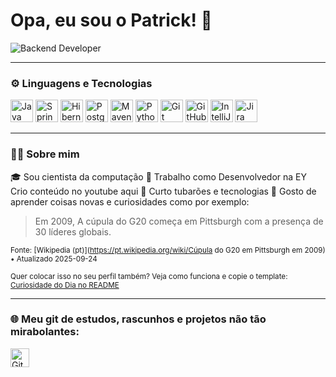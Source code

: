 # Opa, eu sou o Patrick! 🚀  

<img 
  src="https://img.shields.io/badge/Backend%20Developer-0D1117?style=flat&logo=java&logoColor=F89820&labelColor=0D1117&color=0D1117"
  alt="Backend Developer"
/>

---

### ⚙️ Linguagens e Tecnologias  
<p>
  <img src="https://skillicons.dev/icons?i=java" width="36" alt="Java"/>
  <img src="https://skillicons.dev/icons?i=spring" width="36" alt="Spring"/>
  <img src="https://skillicons.dev/icons?i=hibernate" width="36" alt="Hibernate"/>
  <img src="https://skillicons.dev/icons?i=postgres" width="36" alt="PostgreSQL"/>
  <img src="https://skillicons.dev/icons?i=maven" width="36" alt="Maven"/>
  <img src="https://skillicons.dev/icons?i=python" width="36" alt="Python"/>
  <img src="https://skillicons.dev/icons?i=git" width="36" alt="Git"/>
  <img src="https://skillicons.dev/icons?i=githubactions" width="36" alt="GitHub Actions"/>
  <img src="https://skillicons.dev/icons?i=idea" width="36" alt="IntelliJ IDEA"/>
  <img src="https://skillicons.dev/icons?i=jira" width="36" alt="Jira"/>
</p>

---

### 👨‍💻 Sobre mim  
🎓 Sou cientista da computação 
🛒 Trabalho como Desenvolvedor na EY 
Crio conteúdo no youtube aqui 
🤝 Curto tubarões e tecnologias 
🌱 Gosto de aprender coisas novas e curiosidades como por exemplo: 

<!--CURIOSIDADE:START-->
> Em 2009, A cúpula do G20 começa em Pittsburgh com a presença de 30 líderes globais.

<sub>Fonte: [Wikipedia (pt)](https://pt.wikipedia.org/wiki/Cúpula do G20 em Pittsburgh em 2009) • Atualizado 2025-09-24</sub>
<!--CURIOSIDADE:END-->

<sub>Quer colocar isso no seu perfil também? Veja como funciona e copie o template: [Curiosidade do Dia no README](https://github.com/SEU-USUARIO/curiosidade-readme-template)</sub>


---

### 🌐 Meu git de estudos, rascunhos e projetos não tão mirabolantes: 
<p>
   <a href="https://github.com/c0diguin" target="_blank">
    <img src="https://skillicons.dev/icons?i=github" width="30" alt="GitHub"/>
  </a>
</p>  
